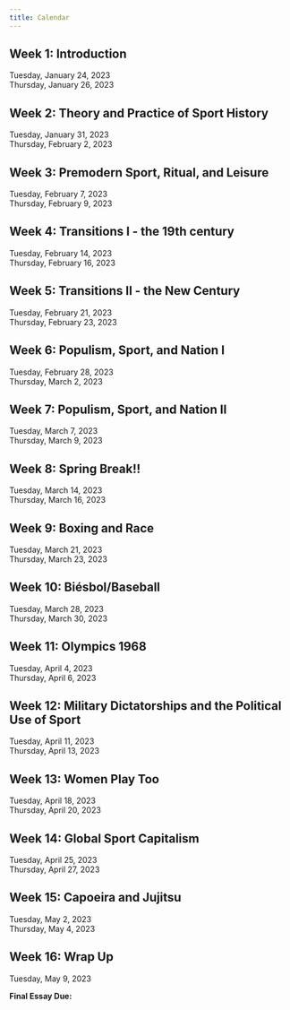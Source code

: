 ```yaml
---
title: Calendar 
---
```


## Week 1: Introduction 
Tuesday, January 24, 2023  
Thursday, January 26, 2023  

## Week 2: Theory and Practice of Sport History
Tuesday, January 31, 2023  
Thursday, February 2, 2023  

## Week 3: Premodern Sport, Ritual, and Leisure
Tuesday, February 7, 2023  
Thursday, February 9, 2023  

## Week 4: Transitions I - the 19th century
Tuesday, February 14, 2023  
Thursday, February 16, 2023  

## Week 5: Transitions II - the New Century
Tuesday, February 21, 2023  
Thursday, February 23, 2023  

## Week 6: Populism, Sport, and Nation I
Tuesday, February 28, 2023  
Thursday, March 2, 2023  

## Week 7: Populism, Sport, and Nation II
Tuesday, March 7, 2023  
Thursday, March 9, 2023  

## Week 8: Spring Break!!
Tuesday, March 14, 2023  
Thursday, March 16, 2023  

## Week 9: Boxing and Race
Tuesday, March 21, 2023  
Thursday, March 23, 2023  

## Week 10: Biésbol/Baseball
Tuesday, March 28, 2023  
Thursday, March 30, 2023  

## Week 11: Olympics 1968
Tuesday, April 4, 2023  
Thursday, April 6, 2023  

## Week 12: Military Dictatorships and the Political Use of Sport
Tuesday, April 11, 2023  
Thursday, April 13, 2023  

## Week 13: Women Play Too
Tuesday, April 18, 2023  
Thursday, April 20, 2023  

## Week 14: Global Sport Capitalism
Tuesday, April 25, 2023  
Thursday, April 27, 2023  

## Week 15: Capoeira and Jujitsu
Tuesday, May 2, 2023  
Thursday, May 4, 2023  

## Week 16: Wrap Up
Tuesday, May 9, 2023

**Final Essay Due:** 
